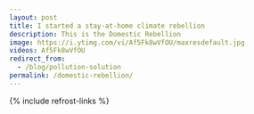 ```yaml
---
layout: post
title: I started a stay-at-home climate rebellion
description: This is the Domestic Rebellion
image: https://i.ytimg.com/vi/Af5Fk8wVfOU/maxresdefault.jpg
videos: Af5Fk8wVfOU
redirect_from:
  - /blog/pollution-solution
permalink: /domestic-rebellion/
---
```


<div class="youtube-player" data-id="{{ page.videos }}" data-thumb="{{ page.image }}"></div>

{% include refrost-links %}
